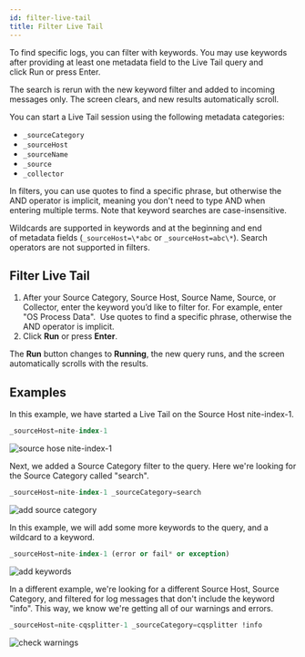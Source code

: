 ```yaml
---
id: filter-live-tail
title: Filter Live Tail
---
```




To find specific logs, you can filter with keywords. You may use keywords after providing at least one metadata field to the Live Tail query and click Run or press Enter.

The search is rerun with the new keyword filter and added to incoming messages only. The screen clears, and new results automatically scroll.

You can start a Live Tail session using the following metadata categories:

* `_sourceCategory`
* `_sourceHost`
* `_sourceName`
* `_source`
* `_collector`

In filters, you can use quotes to find a specific phrase, but otherwise the AND operator is implicit, meaning you don't need to type AND when entering multiple terms. Note that keyword searches are case-insensitive.

Wildcards are supported in keywords and at the beginning and end of metadata fields (`_sourceHost=\*abc` or `_sourceHost=abc\*`). Search operators are not supported in filters.

## Filter Live Tail

1. After your Source Category, Source Host, Source Name, Source, or Collector, enter the keyword you’d like to filter for. For example, enter "OS Process Data".  Use quotes to find a specific phrase, otherwise the AND operator is implicit.
1. Click **Run** or press **Enter**.

The **Run** button changes to **Running**, the new query runs, and the screen automatically scrolls with the results.

## Examples

In this example, we have started a Live Tail on the Source Host nite-index-1.

```sql
_sourceHost=nite-index-1
```

![source hose nite-index-1](/img/search/livetail/Filter-Live-Tail/livetail-start-nite-index-1.png)

Next, we added a Source Category filter to the query. Here we're looking for the Source Category called "search".

```sql
_sourceHost=nite-index-1 _sourceCategory=search
```

![add source category](/img/search/livetail/Filter-Live-Tail/add-source-category.png)

In this example, we will add some more keywords to the query, and a wildcard to a keyword.

```sql
_sourceHost=nite-index-1 (error or fail* or exception)
```

![add keywords](/img/search/livetail/Filter-Live-Tail/add-keywords.png)

In a different example, we're looking for a different Source Host, Source Category, and filtered for log messages that don't include the keyword "info". This way, we know we're getting all of our warnings and errors.

```sql
_sourceHost=nite-cqsplitter-1 _sourceCategory=cqsplitter !info
```

![check warnings](/img/search/livetail/Filter-Live-Tail/check-warnings.png)
